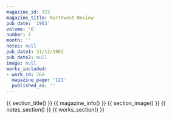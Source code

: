 ```yaml
---
magazine_id: 323
magazine_title: Northwest Review
pub_date: '1963'
volume: '6'
number: 4
month: ''
notes: null
pub_date1: 31/12/1963
pub_date2: null
image: null
works_included:
- work_id: 768
  magazine_page: '121'
  published_as: ''
---
```


{{ section_title() }}
{{ magazine_info() }}
{{ section_image() }}
{{ notes_section() }}
{{ works_section() }}
